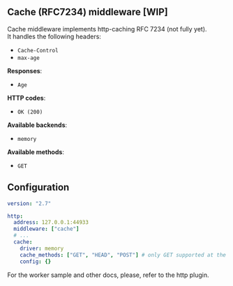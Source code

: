 ## Cache (RFC7234) middleware [WIP]

Cache middleware implements http-caching RFC 7234 (not fully yet).  
It handles the following headers:

- `Cache-Control`
- `max-age`

**Responses**:

- `Age`

**HTTP codes**:

- `OK (200)`

**Available backends**:

- `memory`

**Available methods**:

- `GET`

## Configuration

```yaml
version: "2.7"

http:
  address: 127.0.0.1:44933
  middleware: ["cache"]
  # ...
  cache:
    driver: memory
    cache_methods: ["GET", "HEAD", "POST"] # only GET supported at the moment
    config: {}
```

For the worker sample and other docs, please, refer to the http plugin.

